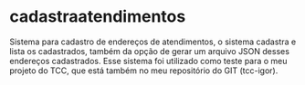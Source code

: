 # cadastraatendimentos
Sistema para cadastro de endereços de atendimentos, o sistema cadastra e lista os cadastrados, também da opção de gerar um arquivo JSON desses endereços cadastrados.
Esse sistema foi utilizado como teste para o meu projeto do TCC, que está também no meu repositório do GIT (tcc-igor).
